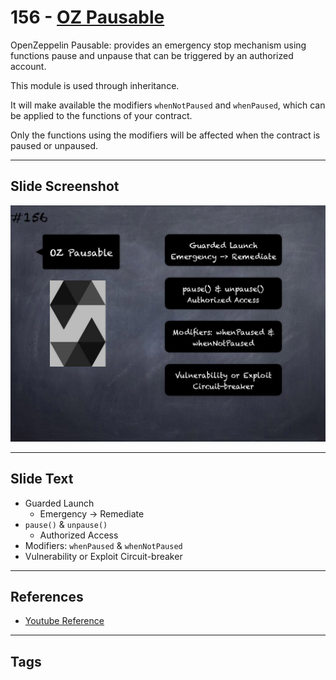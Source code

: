 # 156 - [OZ Pausable](OZ%20Pausable.md)
OpenZeppelin Pausable: provides an emergency stop mechanism using functions pause and unpause that can be triggered by an authorized account. 

This module is used through inheritance. 

It will make available the modifiers `whenNotPaused` and `whenPaused`, which can be applied to the functions of your contract. 

Only the functions using the modifiers will be affected when the contract is paused or unpaused.
___
## Slide Screenshot
![156.jpg](../../images/3.%20Solidity%20201/156.jpg)
___
## Slide Text
- Guarded Launch
	- Emergency -> Remediate
- `pause()` & `unpause()`
	- Authorized Access
- Modifiers: `whenPaused` & `whenNotPaused`
- Vulnerability or Exploit Circuit-breaker
___
## References
- [Youtube Reference](https://youtu.be/C0zBhTgppLQ?t=1775)
___
## Tags